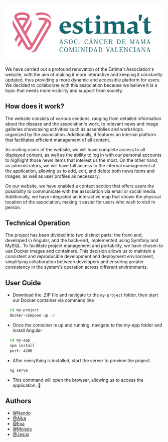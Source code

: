 <p align="center">
  <img src="my-app/src/assets/img/logo.png" alt="Logo">
</p>

We have carried out a profound renovation of the Estima't Association's website, with the aim of making it more interactive and keeping it constantly updated, thus providing a more dynamic and accessible platform for users. We decided to collaborate with this association because we believe it is a topic that needs more visibility and support from society. 

<h2>How does it work?</h2>
The website consists of various sections, ranging from detailed information about the disease and the association's work, to relevant news and image galleries showcasing activities such as assemblies and workshops organized by the association. Additionally, it features an internal platform that facilitates efficient management of all content.

As visiting users of the website, we will have complete access to all displayed content, as well as the ability to log in with our personal accounts to highlight those news items that interest us the most. On the other hand, as administrators, we will have full access to the internal management of the application, allowing us to add, edit, and delete both news items and images, as well as user profiles as necessary. 

On our website, we have enabled a contact section that offers users the possibility to communicate with the association via email or social media. Additionally, we have integrated an interactive map that shows the physical location of the association, making it easier for users who wish to visit in person.

<h2>Technical Operation</h2>
The project has been divided into two distinct parts: the front-end, developed in Angular, and the back-end, implemented using Symfony and MySQL. To facilitate project management and portability, we have chosen to use Docker images and containers. This decision allows us to maintain a consistent and reproducible development and deployment environment, simplifying collaboration between developers and ensuring greater consistency in the system's operation across different environments.

## User Guide

- Download the .ZIP file and navigate to the `my-project` folder, then start our Docker container via command line
```bash
  cd my-project
  docker-compose up -d
```

- Once the container is up and running, navigate to the my-app folder and install Angular
```bash
  cd my-app
  npm install
  port: 4200
```

- After everything is installed, start the server to preview the project.
```bash
  ng serve
```

- This command will open the browser, allowing us to access the application. 🚀

## Authors

- [@Nando](https://www.github.com/nandopiles)
- [@Aika](https://www.github.com/aikarubi)
- [@Eva](https://www.github.com/evpebe)
- [@Moisés](https://www.github.com/mojial)
- [@Jesús](https://www.github.com/jgarcia311999)

